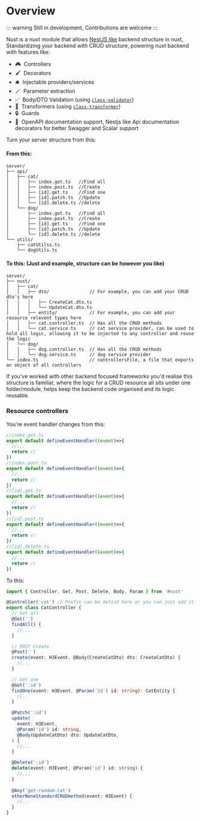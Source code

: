 # Overview

::: warning
Still in development, Contributions are welcome
:::

Nust is a nuxt module that allows [NestJS like](https://docs.nestjs.com/controllers) backend structure in nuxt, Standardizing your backend with CRUD structure,  powering nuxt backend with features like:

- 🎮 &nbsp;Controllers
- 🖌️ &nbsp;Decorators
- 🛎️ &nbsp;Injectable providers/services
- 🪄️ &nbsp;Parameter extraction
- ✅️ &nbsp;Body/DTO Validation (using [`class-validator`](https://github.com/typestack/class-validator))
- 🔄️ &nbsp;Transformers (using [`class-transformer`](https://github.com/typestack/class-transformer))
- 🔒️ &nbsp;Guards
- 📖️ &nbsp;OpenAPI documentation support, Nestjs like Api documentation decorators for better Swagger and Scalar support

Turn your server structure from this:

#### From this:
```
server/
├── api/
│   ├── cat/
│   │   ├── index.get.ts   //Find all
│   │   ├── index.post.ts  //Create
│   │   ├── [id].get.ts    //Find one
│   │   ├── [id].patch.ts  //Update
│   │   └── [id].delete.ts //delete
│   └── dog/
│       ├── index.get.ts   //Find all
│       ├── index.post.ts  //Create
│       ├── [id].get.ts    //Find one
│       ├── [id].patch.ts  //Update
│       └── [id].delete.ts //delete
└── utils/
    ├── catUtilss.ts
    └── dogUtils.ts
```

#### To this:  (Just and example, structure can be however you like)
```
server/
├── nust/
│   ├── cat/
│   │   ├── dto/               // For example, you can add your CRUD dto's here
│   │   │   ├── CreateCat.dto.ts
│   │   │   └── UpdateCat.dto.ts
│   │   ├── entity/            // For example, you can add your resource relevent types here
│   │   ├── cat.controller.ts  // Has all the CRUD methods
│   │   └── cat.service.ts     // cat service provider, can be used to hold all logic, allowing it to be injected to any controller and reuse the logic
│   └── dog/
│   │   ├── dog.controller.ts  // Has all the CRUD methods
│   │   └── dog.service.ts     // dog service provider
└── index.ts                   // controllersFile, a file that exports an object of all controllers
```

If you've worked with other backend focused frameworks you'd realise this structure is familiar, where the logic for a CRUD resource all sits under one folder/module, helps keep the backend code organised and its logic reusable.


###  Resource controllers

You're event handler changes from this:

```typescript
//index.get.ts
export default defineEventHandler((event)=>{
  //...
  return //
})
//index.post.ts
export default defineEventHandler((event)=>{
  //...
  return //
})
//[id].get.ts
export default defineEventHandler((event)=>{
  //...
  return //
})
//[id].post.ts
export default defineEventHandler((event)=>{
  //...
  return //
})
//[id].delete.ts
export default defineEventHandler((event)=>{
  //...
  return //
})
```

To this:

```typescript
import { Controller, Get, Post, Delete, Body, Param } from '#nust'

@Controller('cat') // Prefix can be defind here or you can just add it to each method
export class CatController {
  // Get all
  @Get('')
  findAll() {
    //...
  }

  // POST Create
  @Post('')
  create(event: H3Event, @Body(CreateCatDto) dto: CreateCatDto) {
    //...
  }

  // Get one
  @Get(':id')
  findOne(event: H3Event, @Param('id') id: string): CatEntity {
    //..
  }

  @Patch(':id')
  update(
    event: H3Event,
    @Param('id') id: string,
    @Body(UpdateCatDto) dto: UpdateCatDto,
  ) {
    //...
  }

  @Delete(':id')
  delete(event: H3Event, @Param('id') id: string) {
    //...
  }
  
  @Any('get-random-cat')
  otherNoneStandardCRUDmethod(event: H3Event) {
    //...
  }
}
```
